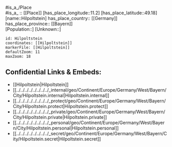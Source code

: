 ﻿---
location: [49.18,11.2] 
mapzoom: [7,12] 
mapmarker: city 
type: City
tags:
- geo/City


SpocWebEntityId: 30943
isDeleted: false
confidential: public

---
#is_a_/Place  
#is_a_ :: [[Place]] 
[has_place_longitude::11.2] 
[has_place_latitude::49.18] 
[name::Hilpoltstein] 
has_place_country:: [[Germany]]  
has_place_province:: [[Bayern]]  
[Population::] 
[Unknown::] 


```leaflet
id: Hilpoltstein
coordinates: [[Hilpoltstein]] 
markerFile: [[Hilpoltstein]] 
defaultZoom: 11 
maxZoom: 18
```


## Confidential Links & Embeds: 
- [[Hilpoltstein|Hilpoltstein]]  
- [[../../../../../../../../_internal/geo/Continent/Europe/Germany/West/Bayern/City/Hilpoltstein.internal|Hilpoltstein.internal]] 
- [[../../../../../../../../_protect/geo/Continent/Europe/Germany/West/Bayern/City/Hilpoltstein.protect|Hilpoltstein.protect]] 
- [[../../../../../../../../_private/geo/Continent/Europe/Germany/West/Bayern/City/Hilpoltstein.private|Hilpoltstein.private]] 
- [[../../../../../../../../_personal/geo/Continent/Europe/Germany/West/Bayern/City/Hilpoltstein.personal|Hilpoltstein.personal]] 
- [[../../../../../../../../_secret/geo/Continent/Europe/Germany/West/Bayern/City/Hilpoltstein.secret|Hilpoltstein.secret]] 

